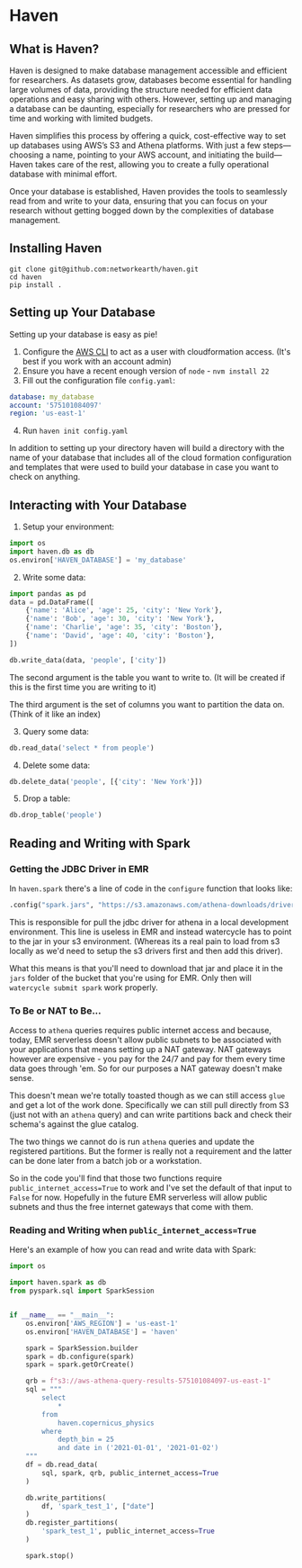 # Haven

## What is Haven?

Haven is designed to make database management accessible and efficient for researchers. As datasets grow, databases become essential for handling large volumes of data, providing the structure needed for efficient data operations and easy sharing with others. However, setting up and managing a database can be daunting, especially for researchers who are pressed for time and working with limited budgets.

Haven simplifies this process by offering a quick, cost-effective way to set up databases using AWS’s S3 and Athena platforms. With just a few steps—choosing a name, pointing to your AWS account, and initiating the build—Haven takes care of the rest, allowing you to create a fully operational database with minimal effort.

Once your database is established, Haven provides the tools to seamlessly read from and write to your data, ensuring that you can focus on your research without getting bogged down by the complexities of database management.

## Installing Haven

```
git clone git@github.com:networkearth/haven.git
cd haven
pip install .
```

## Setting up Your Database

Setting up your database is easy as pie! 

1. Configure the [AWS CLI](https://aws.amazon.com/cli/) to act as a user with cloudformation access. (It's best if you work with an account admin)
2. Ensure you have a recent enough version of `node` - `nvm install 22`
3. Fill out the configuration file `config.yaml`:

```yaml
database: my_database
account: '575101084097'
region: 'us-east-1'
```

4. Run `haven init config.yaml`

In addition to setting up your directory haven will build a directory with the name of your database that includes all of the cloud formation configuration and templates that were used to build your database in case you want to check on anything. 

## Interacting with Your Database

1. Setup your environment:

```python
import os
import haven.db as db
os.environ['HAVEN_DATABASE'] = 'my_database'
```

2. Write some data:

```python
import pandas as pd
data = pd.DataFrame([
    {'name': 'Alice', 'age': 25, 'city': 'New York'},
    {'name': 'Bob', 'age': 30, 'city': 'New York'},
    {'name': 'Charlie', 'age': 35, 'city': 'Boston'},
    {'name': 'David', 'age': 40, 'city': 'Boston'},
])

db.write_data(data, 'people', ['city'])
```

The second argument is the table you want to write to. (It will be created if this is the first time you are writing to it)

The third argument is the set of columns you want to partition the data on. (Think of it like an index)

3. Query some data:

```python
db.read_data('select * from people')
```

4. Delete some data:

```python
db.delete_data('people', [{'city': 'New York'}])
```

5. Drop a table:

```python
db.drop_table('people')
```

## Reading and Writing with Spark

### Getting the JDBC Driver in EMR

In `haven.spark` there's a line of code in the `configure` function that looks like:

```python
.config("spark.jars", "https://s3.amazonaws.com/athena-downloads/drivers/JDBC/SimbaAthenaJDBC-2.0.33.1003/AthenaJDBC42-2.0.33.jar")
```

This is responsible for pull the jdbc driver for athena in a local development environment. 
This line is useless in EMR and instead watercycle has to point to the jar in your s3 environment. 
(Whereas its a real pain to load from s3 locally as we'd need to setup the s3 drivers first and then
add this driver). 

What this means is that you'll need to download that jar and place it in the `jars` folder of the 
bucket that you're using for EMR. Only then will `watercycle submit spark` work properly. 

### To Be or NAT to Be...

Access to `athena` queries requires public internet access and because, today, EMR serverless
doesn't allow public subnets to be associated with your applications that means setting up a 
NAT gateway. NAT gateways however are expensive - you pay for the 24/7 and pay for them every
time data goes through 'em. So for our purposes a NAT gateway doesn't make sense. 

This doesn't mean we're totally toasted though as we can still access `glue` and get a lot of the
work done. Specifically we can still pull directly from S3 (just not with an `athena` query)
and can write partitions back and check their schema's against the glue catalog. 

The two things we cannot do is run `athena` queries and update the registered partitions. But the
former is really not a requirement and the latter can be done later from a batch job or a workstation. 

So in the code you'll find that those two functions require `public_internet_access=True` to work
and I've set the default of that input to `False` for now. Hopefully in the future EMR serverless 
will allow public subnets and thus the free internet gateways that come with them. 

### Reading and Writing when `public_internet_access=True`

Here's an example of how you can read and write data with Spark:

```python
import os

import haven.spark as db 
from pyspark.sql import SparkSession


if __name__ == "__main__":
    os.environ['AWS_REGION'] = 'us-east-1'
    os.environ['HAVEN_DATABASE'] = 'haven'

    spark = SparkSession.builder
    spark = db.configure(spark)
    spark = spark.getOrCreate()

    qrb = f"s3://aws-athena-query-results-575101084097-us-east-1"
    sql = """
        select 
            * 
        from 
            haven.copernicus_physics 
        where 
            depth_bin = 25 
            and date in ('2021-01-01', '2021-01-02')
    """
    df = db.read_data(
        sql, spark, qrb, public_internet_access=True
    )

    db.write_partitions(
        df, 'spark_test_1', ["date"]
    )
    db.register_partitions(
        'spark_test_1', public_internet_access=True
    )

    spark.stop()
```




